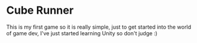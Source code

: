 # Cube Runner
 This is my first game so it is really simple, just to get started into the world of game dev, I've just started learning Unity so don't judge :)
